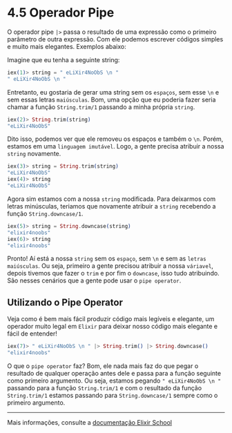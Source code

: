 # 4.5 Operador Pipe

O operador pipe `|>` passa o resultado de uma expressão como o primeiro parâmetro de outra expressão. Com ele podemos escrever códigos simples e muito mais elegantes. Exemplos abaixo:

Imagine que eu tenha a seguinte string:

```elixir
iex(1)> string = " eLiXir4NoObS \n "
" eLiXir4NoObS \n "
```
Entretanto, eu gostaria de gerar uma string sem os `espaços`, sem esse `\n` e sem essas letras `maiúsculas`. Bom, uma opção que eu poderia fazer seria chamar a função `String.trim/1` passando a minha própria `string`.

```elixir
iex(2)> String.trim(string)
"eLiXir4NoObS"
```

Dito isso, podemos ver que ele removeu os espaços e também o `\n`. Porém, estamos em uma `linguagem imutável`. Logo, a gente precisa atribuir a nossa `string` novamente.

```elixir
iex(3)> string = String.trim(string)
"eLiXir4NoObS"
iex(4)> string
"eLiXir4NoObS"
```

Agora sim estamos com a nossa `string` modificada. Para deixarmos com letras minúsculas, teriamos que novamente atribuir a `string` recebendo a função `String.downcase/1`.

```elixir
iex(5)> string = String.downcase(string)
"elixir4noobs"
iex(6)> string
"elixir4noobs"
```

Pronto! Aí está a nossa `string` sem os `espaço`, sem `\n` e sem as `letras maiúsculas`. Ou seja, primeiro a gente precisou atribuir a nossa `váriavel`, depois tivemos que fazer o `trim` e por fim o `downcase`, isso tudo atribuindo. São nesses cenários que a gente pode usar o `pipe operator`.

## Utilizando o Pipe Operator

Veja como é bem mais fácil produzir código mais legíveis e elegante, um operador muito legal em `Elixir` para deixar nosso código mais elegante e fácil de entender!

```elixir
iex(7)> " eLiXir4NoObS \n " |> String.trim() |> String.downcase()
"elixir4noobs"
```

O que o `pipe operator` faz? Bom, ele nada mais faz do que pegar o resultado de qualquer operação antes dele e passa para a função seguinte como primeiro argumento. Ou seja, estamos pegando `" eLiXir4NoObS \n "` passando para a função `String.trim/1` e com o resultado da função `String.trim/1` estamos passando para `String.downcase/1` sempre como o primeiro argumento.

---

Mais informações, consulte a [documentação Elixir School](https://elixirschool.com/pt/lessons/basics/pipe_operator)
